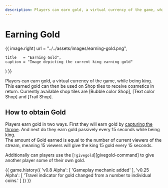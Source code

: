 ```yaml
---
description: Players can earn gold, a virtual currency of the game, while being king.
---
```


# Earning Gold

{{ image.right(
    url = "../../assets/images/earning-gold.png",
    
    title   = "Earning Gold",
    caption = "Image depicting the current king earning gold"
) }}

Players can earn gold, a virtual currency of the game, while being king.  
This earned gold can then be used on Shop tiles to receive cosmetics in return. Currently available shop tiles are [Bubble color Shop], [Text color Shop] and [Trail Shop].

## How to obtain Gold

Players earn gold in two ways. First they will earn gold by [capturing the throne](attacking-the-king.md). And next do they earn gold passively every 15 seconds while being king.  
The amount of Gold earned is equal to the number of current viewers of the stream, meaning 15 viewers will give the king 15 gold every 15 seconds.

Additionally can players use the [`!givegold`][givegold-command] to give another player some of their own gold.

{{ game.history({
    'v0.8 Alpha': [
        'Gameplay mechanic added'
    ],
    'v0.25 Alpha': [
        'Travel indicator for gold changed from a number to individual coins.'
    ]
}) }}
